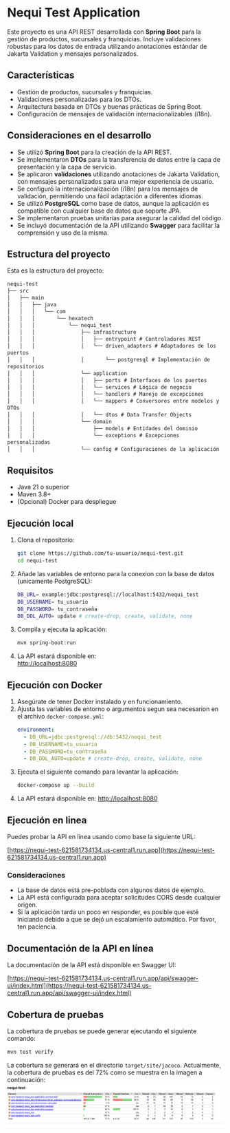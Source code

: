 # Nequi Test Application

Este proyecto es una API REST desarrollada con **Spring Boot** para la gestión de productos, sucursales y franquicias. Incluye validaciones robustas para los datos de entrada utilizando anotaciones estándar de Jakarta Validation y mensajes personalizados.

## Características

- Gestión de productos, sucursales y franquicias.
- Validaciones personalizadas para los DTOs.
- Arquitectura basada en DTOs y buenas prácticas de Spring Boot.
- Configuración de mensajes de validación internacionalizables (i18n).

## Consideraciones en el desarrollo

- Se utilizó **Spring Boot** para la creación de la API REST.
- Se implementaron **DTOs** para la transferencia de datos entre la capa de presentación y la capa de servicio.
- Se aplicaron **validaciones** utilizando anotaciones de Jakarta Validation, con mensajes personalizados para una mejor experiencia de usuario.
- Se configuró la internacionalización (i18n) para los mensajes de validación, permitiendo una fácil adaptación a diferentes idiomas.
- Se utilizó **PostgreSQL** como base de datos, aunque la aplicación es compatible con cualquier base de datos que soporte JPA.
- Se implementaron pruebas unitarias para asegurar la calidad del código.
- Se incluyó documentación de la API utilizando **Swagger** para facilitar la comprensión y uso de la misma.
## Estructura del proyecto
Esta es la estructura del proyecto:
```
nequi-test
├── src
│   ├── main
│   │   ├── java
│   │   │   └── com
│   │   │       └── hexatech
│   │   │           └── nequi_test
│   │   │               ├── infrastructure
│   │   │               │   ├── entrypoint # Controladores REST
│   │   │               │   └── driven_adapters # Adaptadores de los puertos
│   │   │               │       └── postgresql # Implementación de repositorios
│   │   │               └── application
│   │   │               │   ├── ports # Interfaces de los puertos
│   │   │               │   └── services # Lógica de negocio
│   │   │               │   └── handlers # Manejo de excepciones
│   │   │               │   └── mappers # Conversores entre modelos y DTOs
│   │   │               │   └── dtos # Data Transfer Objects
│   │   │               └── domain
│   │   │                   ├── models # Entidades del dominio
│   │   │                   └── exceptions # Excepciones personalizadas
│   │   │               └── config # Configuraciones de la aplicación

```



## Requisitos

- Java 21 o superior
- Maven 3.8+
- (Opcional) Docker para despliegue

## Ejecución local

1. Clona el repositorio:
    ```sh
    git clone https://github.com/tu-usuario/nequi-test.git
    cd nequi-test
    ```
2. Añade las variables de entorno para la conexion con la base de datos (unicamente PostgreSQL):
    ```sh
    DB_URL= example:jdbc:postgresql://localhost:5432/nequi_test
    DB_USERNAME= tu_usuario
    DB_PASSWORD= tu_contraseña
    DB_DDL_AUTO= update # create-drop, create, validate, none
    ```
3. Compila y ejecuta la aplicación:
    ```sh
    mvn spring-boot:run
    ```
4. La API estará disponible en:  
   [http://localhost:8080](http://localhost:8080)


## Ejecución con Docker
1. Asegúrate de tener Docker instalado y en funcionamiento.
2. Ajusta las variables de entorno o argumentos segun sea necesarion en el archivo `docker-compose.yml`:
    ```yaml
    environment:
      - DB_URL=jdbc:postgresql://db:5432/nequi_test
      - DB_USERNAME=tu_usuario
      - DB_PASSWORD=tu_contraseña
      - DB_DDL_AUTO=update # create-drop, create, validate, none
    ```
3. Ejecuta el siguiente comando para levantar la aplicación:
    ```sh
    docker-compose up --build
    ```
4. La API estará disponible en:
    [http://localhost:8080](http://localhost:8080)

## Ejecución en linea
Puedes probar la API en línea usando como base la siguiente URL:

[https://nequi-test-621581734134.us-central1.run.app](https://nequi-test-621581734134.us-central1.run.app)
### Consideraciones
- La base de datos está pre-poblada con algunos datos de ejemplo.
- La API está configurada para aceptar solicitudes CORS desde cualquier origen.
- Si la aplicación tarda un poco en responder, es posible que esté iniciando debido a que se dejó un escalamiento automático. Por favor, ten paciencia.

## Documentación de la API en línea
La documentación de la API está disponible en Swagger UI:

[https://nequi-test-621581734134.us-central1.run.app/api/swagger-ui/index.html](https://nequi-test-621581734134.us-central1.run.app/api/swagger-ui/index.html)

## Cobertura de pruebas
La cobertura de pruebas se puede generar ejecutando el siguiente comando:

```sh
mvn test verify
``` 
La cobertura se generará en el directorio `target/site/jacoco`.
Actualmente, la cobertura de pruebas es del 72% como se muestra en la imagen a continuación:
![Cobertura de pruebas](./assets/test-coverage.png)